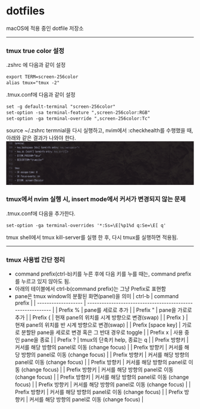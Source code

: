 # dotfiles
macOS에 적용 중인 dotfile 저장소

------
### tmux true color 설정
.zshrc 에 다음과 같이 설정
```
export TERM=screen-256color
alias tmux="tmux -2"
```
.tmux.conf에 다음과 같이 설정
```
set -g default-terminal "screen-256color"
set-option -sa terminal-feature ",screen-256color:RGB"
set-option -ga terminal-override ",screen-256color:Tc"
```
source ~/.zshrc
termnial을 다시 실행하고, nvim에서 :checkhealth를 수행했을 때, 아래와 같은 결과가 나와야 한다.
![sshot1](doc/sshot1.png)



### tmux에서 nvim 실행 시, insert mode에서 커서가 변경되지 않는 문제

.tmux.conf에 다음을 추가한다.
```
set-option -ga terminal-overrides '*:Ss=\E[%p1%d q:Se=\E[ q'
```
tmux shell에서 tmux kill-server를 실행 한 후, 다시 tmux를 실행하면 적용됨.

------

### tmux 사용법 간단 정리
- command prefix(ctrl-b)키를 누른 후에 다음 키를 누를 때는, command prefix를 누르고 있지 않아도 됨.
- 아래의 테이블에서 ctrl-b(command prefix)는 그냥 Prefix로 표현함
- pane은 tmux window의 분활된 화면(panel)을 의미
| ctrl-b              | command prefix                                              |
| ------------------- | ----------------------------------------------------------- |
| Prefix  %           | pane를 세로로 추가                                          |
| Prefix  "           | pane을 가로로 추가                                          |
| Prefix  {           | 현재 pane의 위치를 시계 방향으로 변경(swap)                 |
| Prefix  }           | 현재 pane의 위치를 반 시계 방향으로 변경(swap)              |
| Prefix  [space key] | 가로로 분할돤 pane을 세로로 변경 혹은 그 반대 경우로 toggle |
| Prefix  x           | 사용 중인 pane을 종료                                       |
| Prefix ?            | tmux의 단축키 help, 종료는 q                                |
| Prefix  방향키      | 커서를 해당 방향의 panel로 이동 (change focus)              |
| Prefix  방향키      | 커서를 해당 방향의 panel로 이동 (change focus)              |
| Prefix  방향키      | 커서를 해당 방향의 panel로 이동 (change focus)              |
| Prefix  방향키      | 커서를 해당 방향의 panel로 이동 (change focus)              |
| Prefix  방향키      | 커서를 해당 방향의 panel로 이동 (change focus)              |
| Prefix  방향키      | 커서를 해당 방향의 panel로 이동 (change focus)              |
| Prefix  방향키      | 커서를 해당 방향의 panel로 이동 (change focus)              |
| Prefix  방향키      | 커서를 해당 방향의 panel로 이동 (change focus)              |
| Prefix  방향키      | 커서를 해당 방향의 panel로 이동 (change focus)              |
